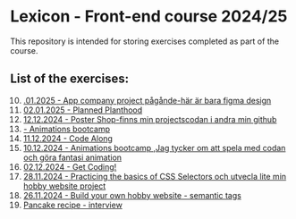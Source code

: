 # Lexicon - Front-end course 2024/25
This repository is intended for storing exercises completed as part of the course.

## List of the exercises:

10. [.01.2025 - App company project pågånde-här är bara figma design](https://www.figma.com/design/IxPAGsVbvwQrbHMToD8nQ3/DownloadOurApp?node-id=0-1&p=f&t=5QxAjbAM5XGjQPd1-0)
9. [02.01.2025 - Planned Planthood](https://github.com/Sai24020/planned-planthood-new)
8. [12.12.2024 - Poster Shop-finns min projectscodan i andra min github](https://rawcdn.githack.com/suzan-majdalawi/poster-shop-nytt/aa927d31ade51bbcdd6d01a95e2067f657d83f5f/index.html)
7. [ - Animations bootcamp]()
6. [11.12.2024 - Code Along](https://github.com/Sai24020/codeAlong_Suzan)
5. [10.12.2024 - Animations bootcamp ,Jag tycker om att spela med codan och göra fantasi animation ](https://github.com/Sai24020/Product-card)
4. [02.12.2024 - Get Coding!](https://github.com/Sai24020/gitcoding_uppgift)
3. [28.11.2024 - Practicing the basics of CSS Selectors och utvecla lite min hobby website project](https://github.com/Sai24020/Min-Hobby-sida)
2. [26.11.2024 - Build your own hobby website - semantic tags](https://github.com/Sai24020/Min-Hobby-sida)
1. [Pancake recipe - interview](https://github.com/Sai24020/pankakproject-Suzan)
